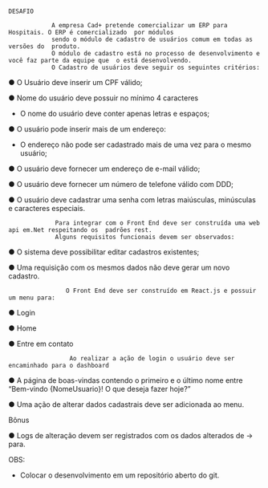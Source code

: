                                                                         DESAFIO 

                A empresa Cad+ pretende comercializar um ERP para Hospitais. O ERP é comercializado  por módulos 
                sendo o módulo de cadastro de usuários comum em todas as versões do  produto. 
                O módulo de cadastro está no processo de desenvolvimento e você faz parte da equipe que  o está desenvolvendo. 
                O Cadastro de usuários deve seguir os seguintes critérios: 


● O Usuário deve inserir um CPF válido; 

● Nome do usuário deve possuir no mínimo 4 caracteres 
- O nome do usuário deve conter apenas letras e espaços; 


● O usuário pode inserir mais de um endereço:
- O endereço não pode ser cadastrado mais de uma vez para o mesmo usuário; 


● O usuário deve fornecer um endereço de e-mail válido; 

● O usuário deve fornecer um número de telefone válido com DDD; 

● O usuário deve cadastrar uma senha com letras maiúsculas, minúsculas e caracteres  especiais. 

                 Para integrar com o Front End deve ser construída uma web api em.Net respeitando os  padrões rest. 
                 Alguns requisitos funcionais devem ser observados: 

● O sistema deve possibilitar editar cadastros existentes; 

● Uma requisição com os mesmos dados não deve gerar um novo cadastro. 

    				O Front End deve ser construído em React.js e possuir um menu para: 
 ● Login 
 
 ● Home 
 
 ● Entre em contato 

                	 Ao realizar a ação de login o usuário deve ser encaminhado para o dashboard 

● A página de boas-vindas contendo o primeiro e o último nome entre “Bem-vindo {NomeUsuario}! O que deseja fazer hoje?” 

● Uma ação de alterar dados cadastrais deve ser adicionada ao menu. 

Bônus 

● Logs de alteração devem ser registrados com os dados alterados de -> para. 

OBS: 
- Colocar o desenvolvimento em um repositório aberto do git.




